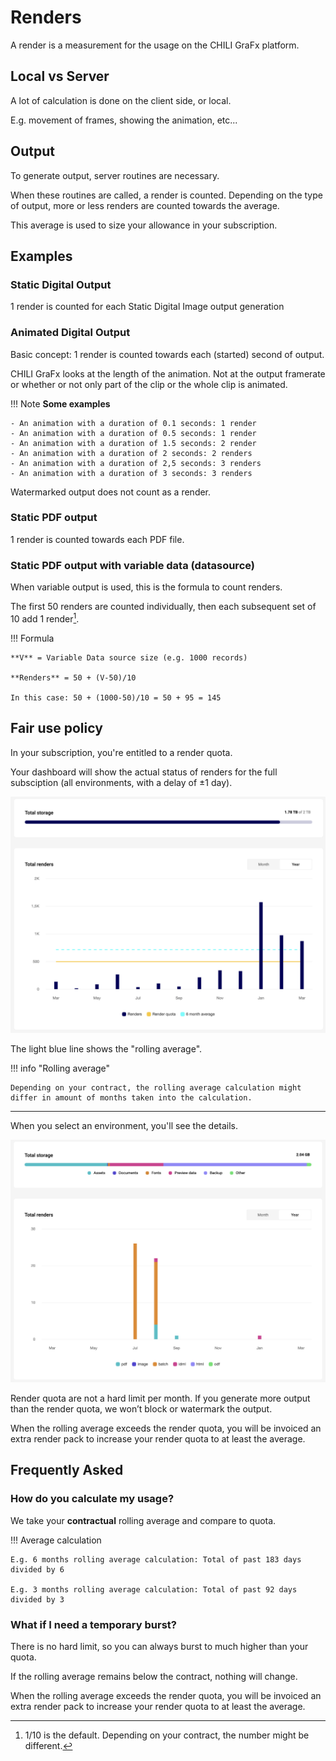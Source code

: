 # Renders

A render is a measurement for the usage on the CHILI GraFx platform.

## Local vs Server

A lot of calculation is done on the client side, or local.

E.g. movement of frames, showing the animation, etc...

## Output

To generate output, server routines are necessary.

When these routines are called, a render is counted. Depending on the type of output, more or less renders are counted towards the average.

This average is used to size your allowance in your subscription.

## Examples

### Static Digital Output

1 render is counted for each Static Digital Image output generation

### Animated Digital Output

Basic concept: 1 render is counted towards each (started) second of output.

CHILI GraFx looks at the length of the animation. Not at the output framerate or whether or not only part of the clip or the whole clip is animated.

!!! Note
	**Some examples**
	
	- An animation with a duration of 0.1 seconds: 1 render
	- An animation with a duration of 0.5 seconds: 1 render
	- An animation with a duration of 1.5 seconds: 2 render
	- An animation with a duration of 2 seconds: 2 renders
	- An animation with a duration of 2,5 seconds: 3 renders
	- An animation with a duration of 3 seconds: 3 renders

Watermarked output does not count as a render.

### Static PDF output

1 render is counted towards each PDF file.

### Static PDF output with variable data (datasource)

When variable output is used, this is the formula to count renders.

The first 50 renders are counted individually, then each subsequent set of 10 add 1 render[^1].

[^1]: 1/10 is the default. Depending on your contract, the number might be different.

!!! Formula

	**V** = Variable Data source size (e.g. 1000 records)

	**Renders** = 50 + (V-50)/10

	In this case: 50 + (1000-50)/10 = 50 + 95 = 145

## Fair use policy

In your subscription, you're entitled to a render quota.

Your dashboard will show the actual status of renders for the full subsciption (all environments, with a delay of ±1 day).

![screenshot-full](renders01.png)

The light blue line shows the "rolling average".

!!! info "Rolling average"

    Depending on your contract, the rolling average calculation might differ in amount of months taken into the calculation.

---

When you select an environment, you'll see the details.

![screenshot-full](renders02.png)


Render quota are not a hard limit per month. If you generate more output than the render quota, we won’t block or watermark the output.

When the rolling average exceeds the render quota, you will be invoiced an extra render pack to increase your render quota to at least the average.
	
## Frequently Asked

### How do you calculate my usage?

We take your **contractual** rolling average and compare to quota.

!!! Average calculation

	E.g. 6 months rolling average calculation: Total of past 183 days divided by 6
	
	E.g. 3 months rolling average calculation: Total of past 92 days divided by 3

### What if I need a temporary burst?

There is no hard limit, so you can always burst to much higher than your quota.

If the rolling average remains below the contract, nothing will change. 

When the rolling average exceeds the render quota, you will be invoiced an extra render pack to increase your render quota to at least the average.